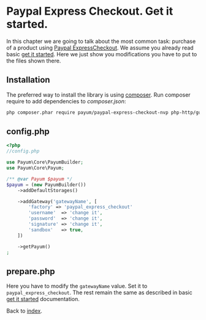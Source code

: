 # Paypal Express Checkout. Get it started.

In this chapter we are going to talk about the most common task: purchase of a product using [Paypal ExpressCheckout](https://www.paypal.com/webapps/mpp/express-checkout).
We assume you already read basic [get it started](../../get-it-started.md).
Here we just show you modifications you have to put to the files shown there.

## Installation

The preferred way to install the library is using [composer](http://getcomposer.org/).
Run composer require to add dependencies to _composer.json_:

```bash
php composer.phar require payum/paypal-express-checkout-nvp php-http/guzzle6-adapter
```

## config.php

```php
<?php
//config.php

use Payum\Core\PayumBuilder;
use Payum\Core\Payum;

/** @var Payum $payum */
$payum = (new PayumBuilder())
    ->addDefaultStorages()

    ->addGateway('gatewayName', [
        'factory' => 'paypal_express_checkout'
        'username'  => 'change it',
        'password'  => 'change it',
        'signature' => 'change it',
        'sandbox'   => true,
    ])

    ->getPayum()
;
```

## prepare.php

Here you have to modify the `gatewayName` value. Set it to `paypal_express_checkout`. The rest remain the same as described in basic [get it started](../../get-it-started.md) documentation.

Back to [index](../../index.md).
